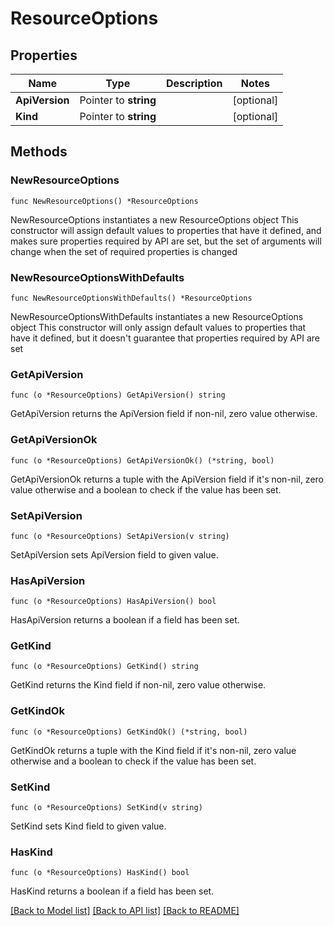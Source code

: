 # ResourceOptions

## Properties

Name | Type | Description | Notes
------------ | ------------- | ------------- | -------------
**ApiVersion** | Pointer to **string** |  | [optional] 
**Kind** | Pointer to **string** |  | [optional] 

## Methods

### NewResourceOptions

`func NewResourceOptions() *ResourceOptions`

NewResourceOptions instantiates a new ResourceOptions object
This constructor will assign default values to properties that have it defined,
and makes sure properties required by API are set, but the set of arguments
will change when the set of required properties is changed

### NewResourceOptionsWithDefaults

`func NewResourceOptionsWithDefaults() *ResourceOptions`

NewResourceOptionsWithDefaults instantiates a new ResourceOptions object
This constructor will only assign default values to properties that have it defined,
but it doesn't guarantee that properties required by API are set

### GetApiVersion

`func (o *ResourceOptions) GetApiVersion() string`

GetApiVersion returns the ApiVersion field if non-nil, zero value otherwise.

### GetApiVersionOk

`func (o *ResourceOptions) GetApiVersionOk() (*string, bool)`

GetApiVersionOk returns a tuple with the ApiVersion field if it's non-nil, zero value otherwise
and a boolean to check if the value has been set.

### SetApiVersion

`func (o *ResourceOptions) SetApiVersion(v string)`

SetApiVersion sets ApiVersion field to given value.

### HasApiVersion

`func (o *ResourceOptions) HasApiVersion() bool`

HasApiVersion returns a boolean if a field has been set.

### GetKind

`func (o *ResourceOptions) GetKind() string`

GetKind returns the Kind field if non-nil, zero value otherwise.

### GetKindOk

`func (o *ResourceOptions) GetKindOk() (*string, bool)`

GetKindOk returns a tuple with the Kind field if it's non-nil, zero value otherwise
and a boolean to check if the value has been set.

### SetKind

`func (o *ResourceOptions) SetKind(v string)`

SetKind sets Kind field to given value.

### HasKind

`func (o *ResourceOptions) HasKind() bool`

HasKind returns a boolean if a field has been set.


[[Back to Model list]](../README.md#documentation-for-models) [[Back to API list]](../README.md#documentation-for-api-endpoints) [[Back to README]](../README.md)


